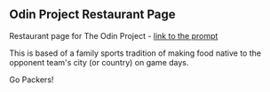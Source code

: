 ## Odin Project Restaurant Page
Restaurant page for The Odin Project - [link to the prompt](https://www.theodinproject.com/lessons/node-path-javascript-restaurant-page#introduction) 

This is based of a family sports tradition of making food native to the opponent team's city (or country) on game days.

Go Packers!